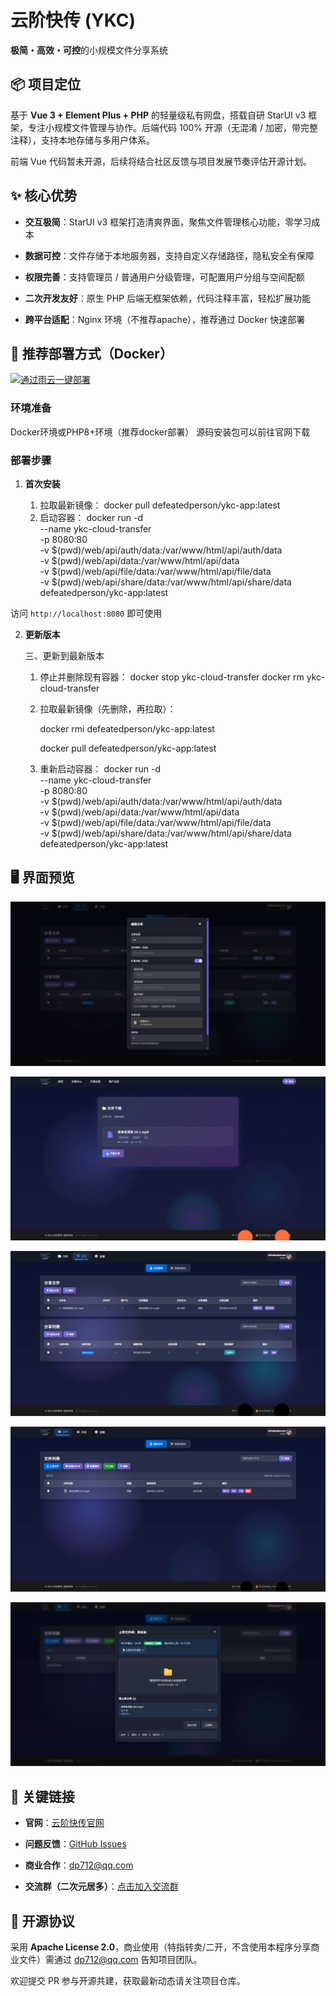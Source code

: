 # 云阶快传 (YKC)

**极简・高效・可控**的小规模文件分享系统

## 📦 项目定位

基于 **Vue 3 + Element Plus + PHP** 的轻量级私有网盘，搭载自研 StarUI v3 框架，专注小规模文件管理与协作。后端代码 100% 开源（无混淆 / 加密，带完整注释），支持本地存储与多用户体系。

前端 Vue 代码暂未开源，后续将结合社区反馈与项目发展节奏评估开源计划。

## ✨ 核心优势



*   **交互极简**：StarUI v3 框架打造清爽界面，聚焦文件管理核心功能，零学习成本

*   **数据可控**：文件存储于本地服务器，支持自定义存储路径，隐私安全有保障

*   **权限完善**：支持管理员 / 普通用户分级管理，可配置用户分组与空间配额

*   **二次开发友好**：原生 PHP 后端无框架依赖，代码注释丰富，轻松扩展功能

*   **跨平台适配**：Nginx 环境（不推荐apache），推荐通过 Docker 快速部署

## 🚀 推荐部署方式（Docker）

[![通过雨云一键部署](https://rainyun-apps.cn-nb1.rains3.com/materials/deploy-on-rainyun-cn.svg)](https://app.rainyun.com/apps/rca/store/6854/dp712_)

### 环境准备

Docker环境或PHP8+环境（推荐docker部署）
源码安装包可以前往官网下载

### 部署步骤



1.  **首次安装**


    1. 拉取最新镜像：
       docker pull defeatedperson/ykc-app:latest
    2. 启动容器：
       docker run -d \
         --name ykc-cloud-transfer \
         -p 8080:80 \
         -v $(pwd)/web/api/auth/data:/var/www/html/api/auth/data \
         -v $(pwd)/web/api/data:/var/www/html/api/data \
         -v $(pwd)/web/api/file/data:/var/www/html/api/file/data \
         -v $(pwd)/web/api/share/data:/var/www/html/api/share/data \
         defeatedperson/ykc-app:latest

访问 `http://localhost:8080` 即可使用

2.  **更新版本**

    三、更新到最新版本
    1. 停止并删除现有容器：
       docker stop ykc-cloud-transfer
       docker rm ykc-cloud-transfer
    2. 拉取最新镜像（先删除，再拉取）：
       
       docker rmi defeatedperson/ykc-app:latest
       
       docker pull defeatedperson/ykc-app:latest
    4. 重新启动容器：
       docker run -d \
         --name ykc-cloud-transfer \
         -p 8080:80 \
         -v $(pwd)/web/api/auth/data:/var/www/html/api/auth/data \
         -v $(pwd)/web/api/data:/var/www/html/api/data \
         -v $(pwd)/web/api/file/data:/var/www/html/api/file/data \
         -v $(pwd)/web/api/share/data:/var/www/html/api/share/data \
         defeatedperson/ykc-app:latest









## 🖥️ 界面预览



![分享设置](https://raw.githubusercontent.com/defeatedperson/ykc/refs/heads/main/photo/1.webp)



![分享下载](https://raw.githubusercontent.com/defeatedperson/ykc/refs/heads/main/photo/2.webp)



![分享管理](https://raw.githubusercontent.com/defeatedperson/ykc/refs/heads/main/photo/3.webp)



![文件管理](https://raw.githubusercontent.com/defeatedperson/ykc/refs/heads/main/photo/4.webp)



![文件上传](https://raw.githubusercontent.com/defeatedperson/ykc/refs/heads/main/photo/5.webp)

## 🔗 关键链接



*   **官网**：[云阶快传官网](https://www.xcdream.com/ykc)

*   **问题反馈**：[GitHub Issues](https://github.com/defeatedperson/ykc/issues)

*   **商业合作**：dp712@qq.com

*   **交流群（二次元居多）**：[点击加入交流群](https://qm.qq.com/q/a0Kywvgjhm)

## 📜 开源协议

采用 **Apache License 2.0**，商业使用（特指转卖/二开，不含使用本程序分享商业文件）需通过 dp712@qq.com 告知项目团队。

欢迎提交 PR 参与开源共建，获取最新动态请关注项目仓库。
